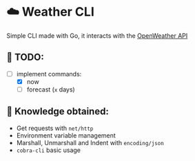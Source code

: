 # :cloud: Weather CLI

Simple CLI made with Go, it interacts with the [OpenWeather API](https://openweathermap.org/)

## :pencil: TODO:

- [ ] implement commands: 
  - [X] now
  - [ ] forecast (``x`` days)

## :thinking: Knowledge obtained:

- Get requests with ``net/http``
- Environment variable management
- Marshall, Unmarshall and Indent with ``encoding/json``
- ``cobra-cli``  basic usage